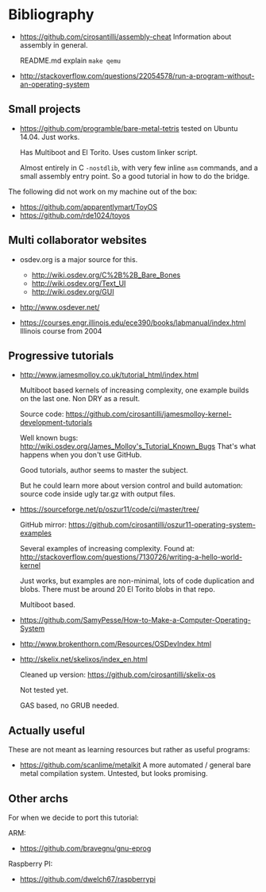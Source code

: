 # Bibliography

-   <https://github.com/cirosantilli/assembly-cheat> Information about assembly in general.

    README.md explain `make qemu`

-   <http://stackoverflow.com/questions/22054578/run-a-program-without-an-operating-system>

## Small projects

-   <https://github.com/programble/bare-metal-tetris> tested on Ubuntu 14.04. Just works.

    Has Multiboot and El Torito. Uses custom linker script.

    Almost entirely in C `-nostdlib`, with very few inline `asm` commands, and a small assembly entry point. So a good tutorial in how to do the bridge.

The following did not work on my machine out of the box:

- <https://github.com/apparentlymart/ToyOS>
- <https://github.com/rde1024/toyos>

## Multi collaborator websites

-   osdev.org is a major source for this.

    - <http://wiki.osdev.org/C%2B%2B_Bare_Bones>
    - <http://wiki.osdev.org/Text_UI>
    - <http://wiki.osdev.org/GUI>

-   <http://www.osdever.net/>

-   <https://courses.engr.illinois.edu/ece390/books/labmanual/index.html> Illinois course from 2004

## Progressive tutorials

-   <http://www.jamesmolloy.co.uk/tutorial_html/index.html>

    Multiboot based kernels of increasing complexity, one example builds on the last one. Non DRY as a result.

    Source code: <https://github.com/cirosantilli/jamesmolloy-kernel-development-tutorials>

    Well known bugs: <http://wiki.osdev.org/James_Molloy's_Tutorial_Known_Bugs> That's what happens when you don't use GitHub.

    Good tutorials, author seems to master the subject.

    But he could learn more about version control and build automation: source code inside ugly tar.gz with output files.

-   <https://sourceforge.net/p/oszur11/code/ci/master/tree/>

    GitHub mirror: <https://github.com/cirosantilli/oszur11-operating-system-examples>

    Several examples of increasing complexity. Found at: <http://stackoverflow.com/questions/7130726/writing-a-hello-world-kernel>

    Just works, but examples are non-minimal, lots of code duplication and blobs. There must be around 20 El Torito blobs in that repo.

    Multiboot based.

-   <https://github.com/SamyPesse/How-to-Make-a-Computer-Operating-System>

-   <http://www.brokenthorn.com/Resources/OSDevIndex.html>

-   <http://skelix.net/skelixos/index_en.html>

    Cleaned up version: <https://github.com/cirosantilli/skelix-os>

    Not tested yet.

    GAS based, no GRUB needed.

## Actually useful

These are not meant as learning resources but rather as useful programs:

-   <https://github.com/scanlime/metalkit> A more automated / general bare metal compilation system. Untested, but looks promising.

## Other archs

For when we decide to port this tutorial:

ARM:

- <https://github.com/bravegnu/gnu-eprog>

Raspberry PI:

- <https://github.com/dwelch67/raspberrypi>
